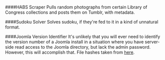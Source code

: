 ####HABS Scraper
Pulls random photographs from certain Library of Congress collections and posts them on Tumblr, with metadata.

####Sudoku Solver
Solves sudoku, if they're fed to it in a kind of unnatural format.

####Joomla Version Identifier
It's unlikely that you will ever need to identify the version number of a Joomla install in a situation where you have server-side read access to the Joomla directory, but lack the admin password. However, this will accomplish that. File hashes taken from [here](
https://github.com/urbanadventurer/WhatWeb/blob/master/plugins/joomla.rb).
